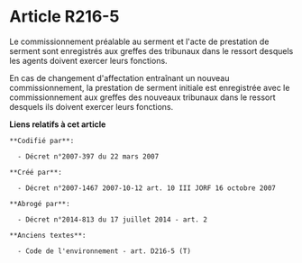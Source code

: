 # Article R216-5

Le commissionnement préalable au serment et l'acte de prestation de serment sont enregistrés aux greffes des tribunaux dans
le ressort desquels les agents doivent exercer leurs fonctions.

En cas de changement d'affectation entraînant un nouveau commissionnement, la prestation de serment initiale est enregistrée
avec le commissionnement aux greffes des nouveaux tribunaux dans le ressort desquels ils doivent exercer leurs fonctions.

**Liens relatifs à cet article**

	**Codifié par**:

	  - Décret n°2007-397 du 22 mars 2007

	**Créé par**:

	  - Décret n°2007-1467 2007-10-12 art. 10 III JORF 16 octobre 2007

	**Abrogé par**:

	  - Décret n°2014-813 du 17 juillet 2014 - art. 2

	**Anciens textes**:

	  - Code de l'environnement - art. D216-5 (T)
